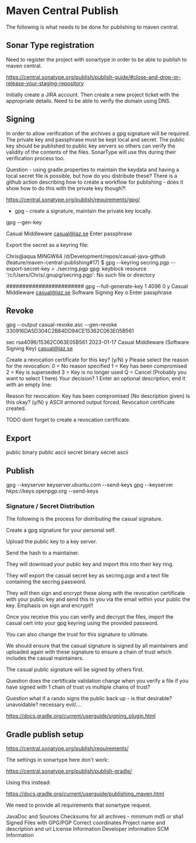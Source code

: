 # Maven Central Publish

The following is what needs to be done for publishing to maven central.

## Sonar Type registration

Need to register the project with sonartype in order to be able to publish to maven central.

https://central.sonatype.org/publish/publish-guide/#close-and-drop-or-release-your-staging-repository

Initially create a JIRA account.
Then create a new project ticket with the appropriate details.
Need to be able to verify the domain using DNS.

## Signing

In order to allow verification of the archives a gpg signature will be required.
The private key and passphrase must be kept local and secret.
The public key should be published to public key servers so others can verify the validity of the contents of the files.
SonarType will use this during their verification process too.

Question - using gradle.properties to maintain the keydata and having a local secret file is possible, but how do you distribute these?
There is a github action describing how to create a workflow for publishing -  does it show how to do this with the private key though?!

https://central.sonatype.org/publish/requirements/gpg/

* gpg - create a signature, maintain the private key locally.

gpg --gen-key

Casual Middleware
casual@laz.se
Enter passphrase

Export the secret as a keyring file:

Chris@aqua MINGW64 /d/Development/repos/casual-java-github (feature/maven-central-publishing#17)
$ gpg --keyring secring.pgp --export-secret-key > ./secring.pgp
gpg: keyblock resource '/c/Users/Chris/.gnupg/secring.pgp': No such file or directory


########################
gpg --full-generate-key
1
4096
0
y
Casual Middleware
casual@laz.se
Software Signing Key
o
Enter passphrase


## Revoke 
gpg --output casual-revoke.asc --gen-revoke 330916DA5D304C2B84DD94CE15362C063E05B561

sec  rsa4096/15362C063E05B561 2023-01-17 Casual Middleware (Software Signing Key) <casual@laz.se>

Create a revocation certificate for this key? (y/N) y
Please select the reason for the revocation:
0 = No reason specified
1 = Key has been compromised
2 = Key is superseded
3 = Key is no longer used
Q = Cancel
(Probably you want to select 1 here)
Your decision? 1
Enter an optional description; end it with an empty line:
>
Reason for revocation: Key has been compromised
(No description given)
Is this okay? (y/N) y
ASCII armored output forced.
Revocation certificate created.



TODO dont forget to create a revocation certificate.

## Export

public binary
public ascii
secret binary
secret ascii

## Publish
gpg --keyserver keyserver.ubuntu.com --send-keys
gpg --keyserver hkps://keys.openpgp.org --send-keys


### Signature / Secret Distribution

The following is the process for distributing the casual signature.

Create a gpg signature for your personal self.

Upload the public key to a key server.

Send the hash to a maintainer.

They will download your public key and import this into their key ring.

They will export the casual secret key as secring.pgp and a text file containing the secring password.

They will then sign and encrypt these along with the revocation certificate with your public key and send this to you via the email within your public the key.
Emphasis on sign and encrypt!!

Once you receive this you can verify and decrypt the files, import the casual cert into your gpg keyring using the provided password.

You can also change the trust for this signature to ultimate.

We should ensure that the casual signature is signed by all maintainers and uploaded again with these signature to ensure a chain of trust
which includes the casual maintainers.

The casual public signature will be signed by others first.

Question does the certificate validation change when you verify a file if you have signed with 1 chain of trust vs multiple chains of trust?

Question what if a rando signs the public back up - is that desirable? unavoidable? necessary evil/....


https://docs.gradle.org/current/userguide/signing_plugin.html


## Gradle publish setup

https://central.sonatype.org/publish/requirements/

The settings in sonartype here don't work:

https://central.sonatype.org/publish/publish-gradle/

Using this instead:

https://docs.gradle.org/current/userguide/publishing_maven.html

We need to provide all requirements that sonartype request.

JavaDoc and Sources
Checksums for all archives - minimum md5 or sha1
Signed Files with GPG/PGP
Correct coordinates
Project name and description and url
License Information
Developer information
SCM Information
